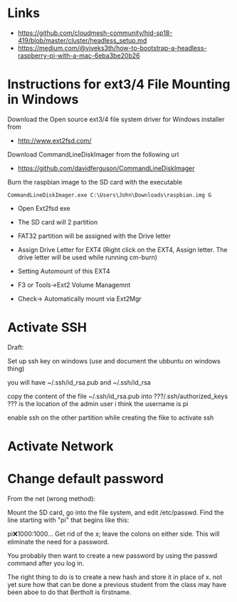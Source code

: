 # Links

* <https://github.com/cloudmesh-community/hid-sp18-419/blob/master/cluster/headless_setup.md>
* <https://medium.com/@viveks3th/how-to-bootstrap-a-headless-raspberry-pi-with-a-mac-6eba3be20b26>

# Instructions for ext3/4 File Mounting in Windows

Download the Open source ext3/4 file system driver for Windows installer from

* <http://www.ext2fsd.com/>

Download CommandLineDiskImager from the following url

* <https://github.com/davidferguson/CommandLineDiskImager>

Burn the raspbian image to the SD card with the executable

```CommandLineDiskImager.exe C:\Users\John\Downloads\raspbian.img G```

* Open Ext2fsd exe

* The SD card will 2 partition

* FAT32 partition will be assigned with the Drive letter

* Assign Drive Letter for EXT4 (Right click on the EXT4, Assign letter. 
  The drive letter will be used while running cm-burn)

* Setting Automount of this EXT4

* F3 or Tools->Ext2 Volume Managemnt

* Check-> Automatically mount via Ext2Mgr

# Activate SSH

Draft:

Set up ssh key on windows (use and document the ubbuntu on windows thing)

you will have ~/.ssh/id_rsa.pub and ~/.ssh/id_rsa

copy the content of the file ~/.ssh/id_rsa.pub into ???/.ssh/authorized_keys
??? is the location of the admin user i think the username is pi

enable ssh on the other partition while creating the fike to activate ssh

# Activate Network

# Change default password

From the net (wrong method):

Mount the SD card, go into the file system, and edit /etc/passwd. Find the line starting with "pi" that begins like this:

pi:x:1000:1000...
Get rid of the x; leave the colons on either side. This will eliminate the need for a password.

You probably then want to create a new password by using the passwd command after you log in.

The right thing to do is to create a new hash and store it in place of x.
not yet sure how that can be done a previous student from the class may have been aboe to do that 
Bertholt is firstname.
